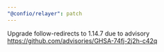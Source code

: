 ```yaml
---
"@confio/relayer": patch
---
```


Upgrade follow-redirects to 1.14.7 due to advisory https://github.com/advisories/GHSA-74fj-2j2h-c42q
